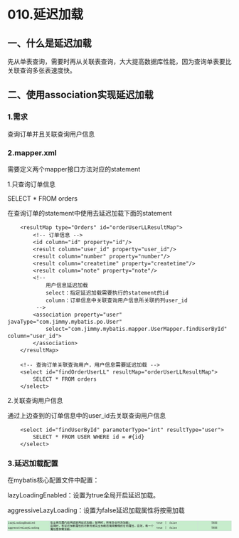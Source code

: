 # 010.延迟加载

## 一、什么是延迟加载

先从单表查询，需要时再从关联表查询，大大提高数据库性能，因为查询单表要比关联查询多张表速度快。

## 二、使用association实现延迟加载

### 1.需求

查询订单并且关联查询用户信息

### 2.mapper.xml

需要定义两个mapper接口方法对应的statement

1.只查询订单信息

SELECT * FROM orders

在查询订单的statement中使用<association>去延迟加载下面的statement

		<resultMap type="Orders" id="orderUserLLResultMap">
			<!-- 订单信息 -->
			<id column="id" property="id"/>
			<result column="user_id" property="user_id"/>
			<result column="number" property="number"/>
			<result column="createtime" property="createtime"/>
			<result column="note" property="note"/>
			<!-- 
				用户信息延迟加载
				select：指定延迟加载需要执行的statement的id
				column：订单信息中关联查询用户信息所关联的列user_id
			 -->
			<association property="user" javaType="com.jimmy.mybatis.po.User" 
				select="com.jimmy.mybatis.mapper.UserMapper.findUserById" column="user_id">
			</association>
		</resultMap>
		
		<!-- 查询订单关联查询用户，用户信息需要延迟加载 -->
		<select id="findOrderUserLL" resultMap="orderUserLLResultMap">
			SELECT * FROM orders
		</select>

2.关联查询用户信息

通过上边查到的订单信息中的user_id去关联查询用户信息

		<select id="findUserById" parameterType="int" resultType="user">
			SELECT * FROM USER WHERE id = #{id}
		</select>

### 3.延迟加载配置

在mybatis核心配置文件中配置：

lazyLoadingEnabled：设置为true全局开启延迟加载。

aggressiveLazyLoading：设置为false延迟加载属性将按需加载

![](../imgs/010.延迟加载/001.png)

<settings>
		<setting name="lazyLoadingEnabled" value="true"/>
		<setting name="aggressiveLazyLoading" value="false"/>
</settings>
